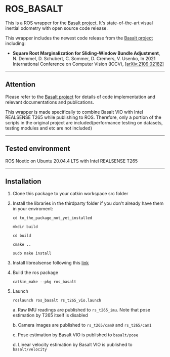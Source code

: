 # ROS_BASALT

This is a ROS wrapper for the [Basalt project](https://gitlab.com/VladyslavUsenko/basalt). It's state-of-the-art visual inertial odometry with open source code release.

This wrapper includes the newest code release from the [Basalt project](https://gitlab.com/VladyslavUsenko/basalt) including:

* **Square Root Marginalization for Sliding-Window Bundle Adjustment**, N. Demmel, D. Schubert, C. Sommer, D. Cremers, V. Usenko, In 2021 International Conference on Computer Vision (ICCV), [[arXiv:2109.02182]](https://arxiv.org/abs/2109.02182)

---
## Attention

Please refer to the [Basalt project](https://gitlab.com/VladyslavUsenko/basalt)  for details of code implementation and relevant documentations and publications.

This wrapper is made specifically to combine Basalt VIO with Intel REALSENSE T265 while publishing to ROS. Therefore, only a portion of the scripts in the original project are included(performance testing on datasets, testing modules and etc are not included)

---
## Tested environment

ROS Noetic on Ubuntu 20.04.4 LTS with Intel REALSENSE T265

---
## Installation

1. Clone this package to your catkin workspace src folder

2. Install the libraries in the thirdparty folder if you don't already have them in your enviroment:
    ```
    cd to_the_package_not_yet_installed
    ```
    ```
    mkdir build 
    ```
    ```
    cd build
    ```
    ```
    cmake ..
    ```
    ```
    sudo make install
    ```
3. Install librealsense following this [link](https://github.com/IntelRealSense/librealsense/blob/master/doc/distribution_linux.md)

4. Build the ros package 
    ```
    catkin_make --pkg ros_basalt
    ```

5. Launch
    ```
    roslaunch ros_basalt rs_t265_vio.launch
    ```
    a. Raw IMU readings are published to `rs_t265_imu`. Note that pose estimation by T265 itself is disabled

    b. Camera images are published to `rs_t265/cam0` and `rs_t265/cam1`

    c. Pose estimation by Basalt VIO is published to `basalt/pose`

    d. Linear velocity estimation by Basalt VIO is published to `basalt/velocity`
